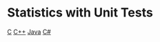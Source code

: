 # Statistics with Unit Tests

[C](https://github.com/clean-code-craft-tcq-1?q=statisact)
[C++](https://github.com/clean-code-craft-tcq-1?q=statisact)
[Java](https://github.com/clean-code-craft-tcq-1?q=statisact)
[C#](https://github.com/clean-code-craft-tcq-1?q=statisact)
